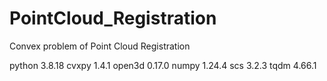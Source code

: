 # PointCloud_Registration
Convex problem of  Point Cloud Registration

python     3.8.18
cvxpy      1.4.1
open3d     0.17.0
numpy      1.24.4
scs        3.2.3
tqdm       4.66.1